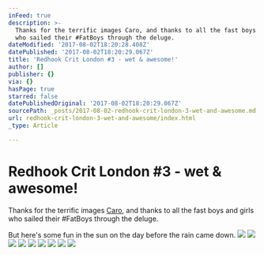 ```yaml
---
inFeed: true
description: >-
  Thanks for the terrific images Caro, and thanks to all the fast boys and girls
  who sailed their #FatBoys through the deluge. 
dateModified: '2017-08-02T18:20:28.408Z'
datePublished: '2017-08-02T18:20:29.067Z'
title: 'Redhook Crit London #3 - wet & awesome!'
author: []
publisher: {}
via: {}
hasPage: true
starred: false
datePublishedOriginal: '2017-08-02T18:20:29.067Z'
sourcePath: _posts/2017-08-02-redhook-crit-london-3-wet-and-awesome.md
url: redhook-crit-london-3-wet-and-awesome/index.html
_type: Article

---
```

# Redhook Crit London \#3 - wet & awesome!

Thanks for the terrific images [Caro][0], and thanks to all the fast boys and girls who sailed their \#FatBoys through the deluge. 

But here's some fun in the sun on the day before the rain came down.
![](https://the-grid-user-content.s3-us-west-2.amazonaws.com/6c595a81-42bc-4e4b-b2ee-9018937c5291.jpg)
![](https://the-grid-user-content.s3-us-west-2.amazonaws.com/e381bc6e-5539-48ed-b036-e29b8a5e5a18.jpg)
![](https://the-grid-user-content.s3-us-west-2.amazonaws.com/fa09f7de-cfc6-4280-a283-375264abd5c4.jpg)
![](https://the-grid-user-content.s3-us-west-2.amazonaws.com/de09bb9c-20e7-47c8-9e23-7f1bed6b1de9.jpg)
![](https://the-grid-user-content.s3-us-west-2.amazonaws.com/8b6edf91-9e00-4812-8ed5-d1599e2bfc4f.jpg)
![](https://the-grid-user-content.s3-us-west-2.amazonaws.com/71e66412-5f7a-402b-b308-1a06ebb41cd3.jpg)
![](https://the-grid-user-content.s3-us-west-2.amazonaws.com/2c517e84-5598-4b50-b741-24c12e351d01.jpg)
![](https://the-grid-user-content.s3-us-west-2.amazonaws.com/1668bdf5-aa08-471a-9a60-f491f01cae84.jpg)
![](https://the-grid-user-content.s3-us-west-2.amazonaws.com/7642db14-028d-4d97-9f53-65bb1329a7f9.jpg)

[0]: https://www.instagram.com/caropaulette/ "Caro's Instagram"